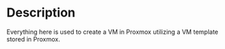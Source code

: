 # Description
Everything here is used to create a VM in Proxmox utilizing a VM template stored in Proxmox.

